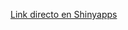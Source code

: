 [Link directo en Shinyapps](https://santiago-lator.shinyapps.io/proyecto-final-EANT_2020/?_ga=2.203369425.1588053592.1594931991-292720969.1593964867)
